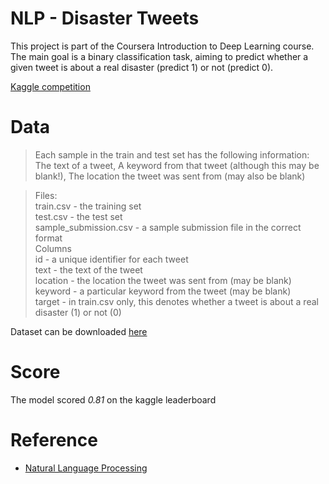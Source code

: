 # NLP - Disaster Tweets
This project is part of the Coursera Introduction to Deep Learning course. The main goal is a binary classification task, aiming to predict whether a given tweet is about a real disaster (predict 1) or not (predict 0).

[Kaggle competition](https://www.kaggle.com/competitions/nlp-getting-started)

# Data
>Each sample in the train and test set has the following information:
>The text of a tweet, A keyword from that tweet (although this may be blank!), The location the tweet was sent from (may also be blank)


>Files: <br>
>train.csv - the training set <br>
>test.csv - the test set <br>
>sample_submission.csv - a sample submission file in the correct format <br>
>Columns <br>
>id - a unique identifier for each tweet <br>
>text - the text of the tweet <br>
>location - the location the tweet was sent from (may be blank) <br>
>keyword - a particular keyword from the tweet (may be blank) <br>
>target - in train.csv only, this denotes whether a tweet is about a real disaster (1) or not (0) <br>

Dataset can be downloaded [here](https://www.kaggle.com/competitions/nlp-getting-started/data)

# Score
The model scored _0.81_ on the kaggle leaderboard


# Reference
- [Natural Language Processing](https://www.kaggle.com/competitions/nlp-getting-started)
